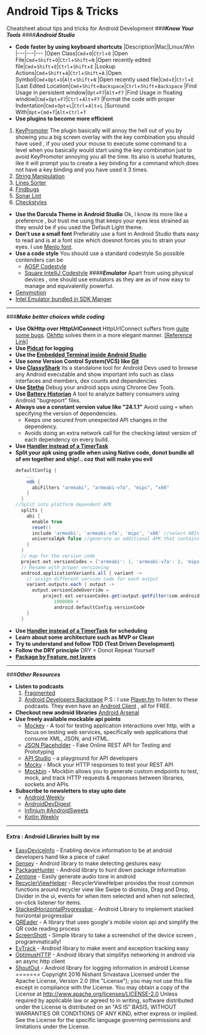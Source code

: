 # Android Tips & Tricks
Cheatsheet about tips and tricks for Android Development
###***Know Your Tools***
####***Android Studio***
+ **Code faster by using keyboard shortcuts**
|Description|Mac|Linux/Win
|---|---|---
|Open Class|`Cmd`+`O`|`Ctrl`+`O`
|Open File|`Cmd`+`Shift`+`O`|`Ctrl`+`Shift`+`N`
|Open recently edited file|`Cmd`+`Shift`+`E`|`Ctrl`+`Shift`+`E`
|Lookup Actions|`Cmd`+`Shift`+`A`|`Ctrl`+`Shift`+`A`
|Open Symbol|`Cmd`+`Opt`+`O`|`Alt`+`Shift`+`N`
|Open recently used file|`Cmd`+`E`|`Ctrl`+`E`
|Last Edited Location|`Cmd`+`Shift`+`Backspace`|`Ctrl`+`Shift`+`Backspace`
|Find Usage in persistent window|`Opt`+`F7`|`Alt`+`F7`
|Find Usage in floating window|`Cmd`+`Opt`+`F7`|`Ctrl`+`Alt`+`F7`
|Format the code with proper Indentation|`Cmd`+`Opt`+`L`|`Ctrl`+`Alt`+`L`
|Surround With|`Opt`+`Cmd`+`T`|`Alt`+`Ctrl`+`T`
+ **Use plugins to become more efficient**
1. [KeyPromoter](https://plugins.jetbrains.com/plugin/4455)
    The plugin basically will annoy the hell out of you by showing you a big screen overlay with the key combination you should have used , if you used your mouse to execute some command to a level when you basically would start using the key combination just to avoid KeyPromoter annoying you all the time. 
    Its also is useful features, like it will prompt you to create a key binding for a command which does not have a key binding and you have used it 3 times.
1. [String Manipulation](https://plugins.jetbrains.com/plugin/2162)
1. [Lines Sorter](https://plugins.jetbrains.com/plugin/5919)
1. [Findbugs](https://plugins.jetbrains.com/plugin/3847?pr=idea) 
1. [Sonar Lint](https://plugins.jetbrains.com/plugin/7973) 
1. [Checkstyles](https://plugins.jetbrains.com/plugin/1065) 
+ **Use the Darcula Theme in Android Studio**
Ok, I know its more like a preference , but trust me using that keeps your eyes less strained as they would be if you used the Default Light theme.
+ **Don't use a small font**
Preferably use a font in Android Studio thats easy to read and is at a font size which doesnot forces you to strain your eyes.
I use [Menlo font](https://en.wikipedia.org/wiki/Menlo_(typeface)).
+ **Use a code style**
You should use a standard codestyle 
 So possible contenders can be
    + [AOSP Codestyle](https://source.android.com/source/code-style.html)
    + [Square IntelliJ Codestyle](https://github.com/square/java-code-styles)
####***Emulator***
Apart from using physical devices , one should use emulators as they are as of now easy to manage and equivalently powerful.
+ [Genymotion](https://www.genymotion.com/)
+ [Intel Emulator bundled in SDK Manger](https://developer.android.com/studio/run/emulator.html)
---
###***Make better choices while coding***
+ **Use OkHttp over HttpUrlConnect**
HttpUrlConnect suffers from [quite some bugs](https://android-developers.blogspot.in/2011/09/androids-http-clients.html). 
[Okhttp](https://square.github.io/okhttp/) solves them in a more elegant manner. 
[[Reference Link]](https://corner.squareup.com/2013/05/announcing-okhttp.html)
+ **Use [Pidcat](https://github.com/JakeWharton/pidcat) for logging**
+ **Use the [Embedded Terminal inside Android Studio](https://www.jetbrains.com/help/idea/2016.2/working-with-embedded-local-terminal.html)**
+ **Use some Version Control System(VCS) like [Git](https://git-scm.com/)**
+ **Use [ClassyShark](https://github.com/google/android-classyshark)**
Its a standalone tool for Android Devs used to browse any Android executable and show important info such as class interfaces and members, dex counts and dependencies
+ **Use [Stetho](https://github.com/facebook/stetho)**
Debug your android apps using Chrome Dev Tools.
+ **Use [Battery Historian](https://github.com/google/battery-historian)**
A tool to analyze battery consumers using Android "bugreport" files.
+ **Always use a constant version value like "24.1.1"**
    Avoid using `+` when specifying the version of dependencies.
    + Keeps one secured from unexpected API changes in the dependency.
    + Avoids doing an extra network call for the checking latest version of each dependency on every build.
+ **Use [Handler instead of a TimerTask](http://www.mopri.de/2010/timertask-bad-do-it-the-android-way-use-a-handler/)**
+ **Split your apk using gradle when using Native code, donot bundle all of em together and ship!.. coz that will make you evil**
    ```gradle
    defaultConfig {
        ...
        ndk {
          abiFilters "armeabi", "armeabi-v7a", "mips", "x86"
        }
      }
    //Split into platform dependent APK
      splits {
        abi {
          enable true
          reset()
          include 'armeabi', 'armeabi-v7a', 'mips', 'x86' //select ABIs to build APKs for
          universalApk false //generate an additional APK that contains all the ABIs
        }
      }
      // map for the version code
      project.ext.versionCodes = ['armeabi': 1, 'armeabi-v7a': 2, 'mips': 5, 'x86': 8]
      // Rename with proper versioning
      android.applicationVariants.all { variant ->
        // assign different version code for each output
        variant.outputs.each { output ->
          output.versionCodeOverride =
              project.ext.versionCodes.get(output.getFilter(com.android.build.OutputFile.ABI), 0) *
                  1000000 +
                  android.defaultConfig.versionCode
        }
      }
    ```
+ **Use [Handler instead of a TimerTask](http://www.mopri.de/2010/timertask-bad-do-it-the-android-way-use-a-handler/) for scheduling**
+ **Learn about some architecture such as MVP or Clean**
+ **Try to understand and follow TDD (Test Driven Development)**
+ **Follow the DRY principle**
DRY = Donot Repeat Yourself
+ **[Package by Feature, not layers](https://medium.com/the-engineering-team/package-by-features-not-layers-2d076df1964d)**
---
###***Other Resources***
+ **Listen to podcasts**
    1. [Fragmented](http://fragmentedpodcast.com/)
    2. [Android Developers Backstage](https://androidbackstage.blogspot.in/)
    P.S : I use [Player.fm](https://player.fm/) to listen to these podcasts. They even have an [Android Client](https://play.google.com/store/apps/details?id=fm.player&hl=en) , all for FREE.
+ **Checkout new android libraries**
[Android Arsenal](https://android-arsenal.com/)
+ **Use freely available mockable api points**
    + [Mockey](https://github.com/clafonta/Mockey) - A tool for testing application interactions over http, with a focus on testing web services, specifically web applications that consume XML, JSON, and HTML.
    + [JSON Placeholder](http://jsonplaceholder.typicode.com/) - Fake Online REST API for Testing and Prototyping
    + [API Studio](http://apistudio.io/) - a playground for API developers
    + [Mocky](http://www.mocky.io/) - Mock your HTTP responses to test your REST API
    + [Mockbin](http://mockbin.com) - Mockbin allows you to generate custom endpoints to test, mock, and track HTTP requests & responses between libraries, sockets and APIs.
+ **Subscribe to newsletters to stay upto date**
    + [Android Weekly](http://androidweekly.net/)
    + [AndroidDevDigest](https://www.androiddevdigest.com/)
    + [Infinium #AndroidSweets](https://androidsweets.ongoodbits.com/)
    + [Kotlin Weekly](http://us12.campaign-archive2.com/home/?u=f39692e245b94f7fb693b6d82&id=93b2272cb6)
---
#### **Extra : Android Libraries built by me**
+ [EasyDeviceInfo](https://github.com/nisrulz/easydeviceinfo) - Enabling device information to be at android developers hand like a piece of cake!
+ [Sensey](https://github.com/nisrulz/Sensey) - Android library to make detecting gestures easy
+ [PackageHunter](https://github.com/nisrulz/PackageHunter) - Android library to hunt down package information
+ [Zentone](https://github.com/nisrulz/zentone) - Easily generate audio tone in android
+ [RecyclerViewHelper](https://github.com/nisrulz/recyclerviewhelper) - RecyclerViewHelper provides the most common functions around recycler view like Swipe to dismiss, Drag and Drop, Divider in the ui, events for when item selected and when not selected, on-click listener for items.
+ [StackedHorizontalProgressbar](https://github.com/nisrulz/stackedhorizontalprogressbar) - Android Library to implement stacked horizontal progressbar
+ [QREader](https://github.com/nisrulz/qreader) - A library that uses google's mobile vision api and simplify the QR code reading process
+ [ScreenShott](https://github.com/nisrulz/screenshott) - Simple library to take a screenshot of the device screen , programmatically! 
+ [EvTrack](https://github.com/nisrulz/EvTrack) - Android library to make event and exception tracking easy
+ [OptimusHTTP](https://github.com/nisrulz/OptimusHTTP) - Android library that simplifys networking in android via an async http client
+ [ShoutOut](https://github.com/nisrulz/ShoutOut) - Android library for logging information in android
License
=======
    Copyright 2016 Nishant Srivastava
    Licensed under the Apache License, Version 2.0 (the "License");
    you may not use this file except in compliance with the License.
    You may obtain a copy of the License at
       http://www.apache.org/licenses/LICENSE-2.0
    Unless required by applicable law or agreed to in writing, software
    distributed under the License is distributed on an "AS IS" BASIS,
    WITHOUT WARRANTIES OR CONDITIONS OF ANY KIND, either express or implied.
    See the License for the specific language governing permissions and
    limitations under the License.
